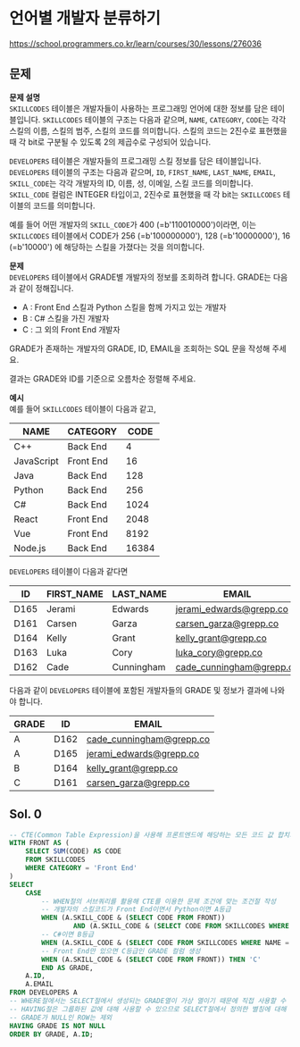 # 언어별 개발자 분류하기
https://school.programmers.co.kr/learn/courses/30/lessons/276036

## 문제
**문제 설명**   
`SKILLCODES` 테이블은 개발자들이 사용하는 프로그래밍 언어에 대한 정보를 담은 테이블입니다. `SKILLCODES` 테이블의 구조는 다음과 같으며, `NAME`, `CATEGORY`, `CODE`는 각각 스킬의 이름, 스킬의 범주, 스킬의 코드를 의미합니다. 스킬의 코드는 2진수로 표현했을 때 각 bit로 구분될 수 있도록 2의 제곱수로 구성되어 있습니다.

`DEVELOPERS` 테이블은 개발자들의 프로그래밍 스킬 정보를 담은 테이블입니다. `DEVELOPERS` 테이블의 구조는 다음과 같으며, `ID`, `FIRST_NAME`, `LAST_NAME`, `EMAIL`, `SKILL_CODE`는 각각 개발자의 ID, 이름, 성, 이메일, 스킬 코드를 의미합니다. `SKILL_CODE` 컬럼은 INTEGER 타입이고, 2진수로 표현했을 때 각 bit는 `SKILLCODES` 테이블의 코드를 의미합니다.

예를 들어 어떤 개발자의 `SKILL_CODE`가 400 (=b'110010000')이라면, 이는 `SKILLCODES` 테이블에서 CODE가 256 (=b'100000000'), 128 (=b'10000000'), 16 (=b'10000') 에 해당하는 스킬을 가졌다는 것을 의미합니다.

**문제**   
`DEVELOPERS` 테이블에서 GRADE별 개발자의 정보를 조회하려 합니다. GRADE는 다음과 같이 정해집니다.

- A : Front End 스킬과 Python 스킬을 함께 가지고 있는 개발자
- B : C# 스킬을 가진 개발자
- C : 그 외의 Front End 개발자

GRADE가 존재하는 개발자의 GRADE, ID, EMAIL을 조회하는 SQL 문을 작성해 주세요.

결과는 GRADE와 ID를 기준으로 오름차순 정렬해 주세요.

**예시**   
예를 들어 `SKILLCODES` 테이블이 다음과 같고,

| NAME       | CATEGORY  | CODE |
|------------|-----------|------|
| C++        | Back End  | 4    |
| JavaScript | Front End | 16   |
| Java       | Back End  | 128  |
| Python     | Back End  | 256  |
| C#         | Back End  | 1024 |
| React      | Front End | 2048 |
| Vue        | Front End | 8192 |
| Node.js    | Back End  | 16384 |

`DEVELOPERS` 테이블이 다음과 같다면

| ID   | FIRST_NAME | LAST_NAME | EMAIL                    | SKILL_CODE |
|------|------------|-----------|--------------------------|------------|
| D165 | Jerami     | Edwards   | jerami_edwards@grepp.co | 400        |
| D161 | Carsen     | Garza     | carsen_garza@grepp.co   | 2048       |
| D164 | Kelly      | Grant     | kelly_grant@grepp.co    | 1024       |
| D163 | Luka       | Cory      | luka_cory@grepp.co      | 16384      |
| D162 | Cade       | Cunningham| cade_cunningham@grepp.co| 8452       |

다음과 같이 `DEVELOPERS` 테이블에 포함된 개발자들의 GRADE 및 정보가 결과에 나와야 합니다.

| GRADE | ID   | EMAIL                    |
|-------|------|--------------------------|
| A     | D162 | cade_cunningham@grepp.co |
| A     | D165 | jerami_edwards@grepp.co |
| B     | D164 | kelly_grant@grepp.co    |
| C     | D161 | carsen_garza@grepp.co   |

## Sol. 0
```sql
-- CTE(Common Table Expression)을 사용해 프론트엔드에 해당하는 모든 코드 값 합치기
WITH FRONT AS (
    SELECT SUM(CODE) AS CODE
    FROM SKILLCODES
    WHERE CATEGORY = 'Front End'
)
SELECT
    CASE
        -- WHEN절의 서브쿼리를 활용해 CTE를 이용한 문제 조건에 맞는 조건절 작성
        -- 개발자의 스킬코드가 Front End이면서 Python이면 A등급
        WHEN (A.SKILL_CODE & (SELECT CODE FROM FRONT))
                AND (A.SKILL_CODE & (SELECT CODE FROM SKILLCODES WHERE NAME = 'Python')) THEN 'A'
        -- C#이면 B등급
        WHEN (A.SKILL_CODE & (SELECT CODE FROM SKILLCODES WHERE NAME = 'C#')) THEN 'B'
        -- Front End만 있으면 C등급인 GRADE 컬럼 생성
        WHEN (A.SKILL_CODE & (SELECT CODE FROM FRONT)) THEN 'C'
        END AS GRADE,
    A.ID,
    A.EMAIL
FROM DEVELOPERS A
-- WHERE절에서는 SELECT절에서 생성되는 GRADE열이 가상 열이기 때문에 직접 사용할 수 없음
-- HAVING절은 그룹화된 값에 대해 사용할 수 있으므로 SELECT절에서 정의한 별칭에 대해 사용할 수 있다
-- GRADE가 NULL인 ROW는 제외
HAVING GRADE IS NOT NULL
ORDER BY GRADE, A.ID;
```